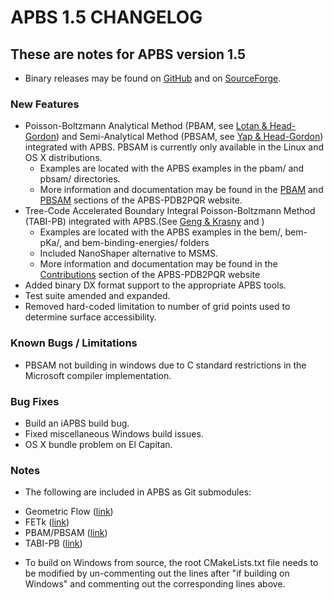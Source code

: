 APBS 1.5 CHANGELOG
==================

These are notes for APBS version 1.5
------------------------------------

* Binary releases may be found on [GitHub](https://github.com/Electrostatics/apbs-pdb2pqr/releases) and on [SourceForge](http://sourceforge.net/projects/apbs/files/apbs).

### New Features

* Poisson-Boltzmann Analytical Method (PBAM, see [Lotan & Head-Gordon](http://pubs.acs.org/doi/full/10.1021/ct050263p)) and Semi-Analytical Method (PBSAM, see [Yap & Head-Gordon](http://pubs.acs.org/doi/abs/10.1021/ct100145f)) integrated with APBS. PBSAM is currently only available in the Linux and OS X distributions.
    - Examples are located with the APBS examples in the pbam/ and pbsam/ directories.
    - More information and documentation may be found in the [PBAM](http://www.poissonboltzmann.org/external_contributions/extern-pbam/) and [PBSAM](http://www.poissonboltzmann.org/external_contributions/extern-pbsam/) sections of the APBS-PDB2PQR website.
* Tree-Code Accelerated Boundary Integral Poisson-Boltzmann Method (TABI-PB) integrated with APBS.(See [Geng & Krasny](http://www.sciencedirect.com/science/article/pii/S0021999113002404) and )
    - Examples are located with the APBS examples in the bem/, bem-pKa/, and bem-binding-energies/ folders
    - Included NanoShaper alternative to MSMS.
    - More information and documentation may be found in the [Contributions](http://www.poissonboltzmann.org/external_contributions/extern-tabi/) section of the APBS-PDB2PQR website
* Added binary DX format support to the appropriate APBS tools.
* Test suite amended and expanded.
* Removed hard-coded limitation to number of grid points used to determine surface accessibility.

### Known Bugs / Limitations

* PBSAM not building in windows due to C standard restrictions in the Microsoft compiler implementation.

### Bug Fixes

* Build an iAPBS build bug.
* Fixed miscellaneous Windows build issues.
* OS X bundle problem on El Capitan.

### Notes

* The following are included in APBS as Git submodules:
- Geometric Flow ([link](https://github.com/Electrostatics/geoflow_c/tree/e8ce510a670e0b7f3501e72be6141fc20328f947))
- FETk ([link](https://github.com/Electrostatics/FETK/tree/0c6fdeabe8929acea7481cb1480b5706b343b7e0))
- PBAM/PBSAM ([link](https://github.com/davas301/pb_solvers/tree/4805cbec02b30e9bae927f03ac2fecd3217c4dad))
- TABI-PB ([link](https://github.com/lwwilson1/TABIPB/tree/941eff91acd4153a06764e34d29b633c6e3b980f))
* To build on Windows from source, the root CMakeLists.txt file needs to be modified by un-commenting out the lines after "if building on Windows" and commenting out the corresponding lines above.

